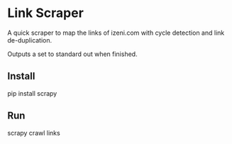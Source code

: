 # Link Scraper #
A quick scraper to map the links of izeni.com with cycle detection and link de-duplication.

Outputs a set to standard out when finished.

## Install ##

pip install scrapy

## Run ##

scrapy crawl links

